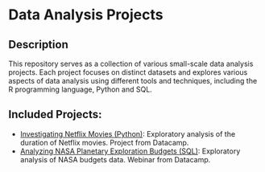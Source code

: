 # Data Analysis Projects

## Description

This repository serves as a collection of various small-scale data analysis projects. Each project focuses on distinct datasets and explores various aspects of data analysis using different tools and techniques, including the R programming language, Python and SQL.

## Included Projects:

* [Investigating Netflix Movies (Python)](https://github.com/Nostrand/data-analysis-projects/blob/main/investigating-netflix-movies/notebook.ipynb): Exploratory analysis of the duration of Netflix movies. Project from Datacamp.
* [Analyzing NASA Planetary Exploration Budgets (SQL)](https://github.com/Nostrand/data-analysis-projects/blob/main/analyzing-nasa-planetary-exploration-budgets/notebook.ipynb): Exploratory analysis of NASA budgets data. Webinar from Datacamp.
